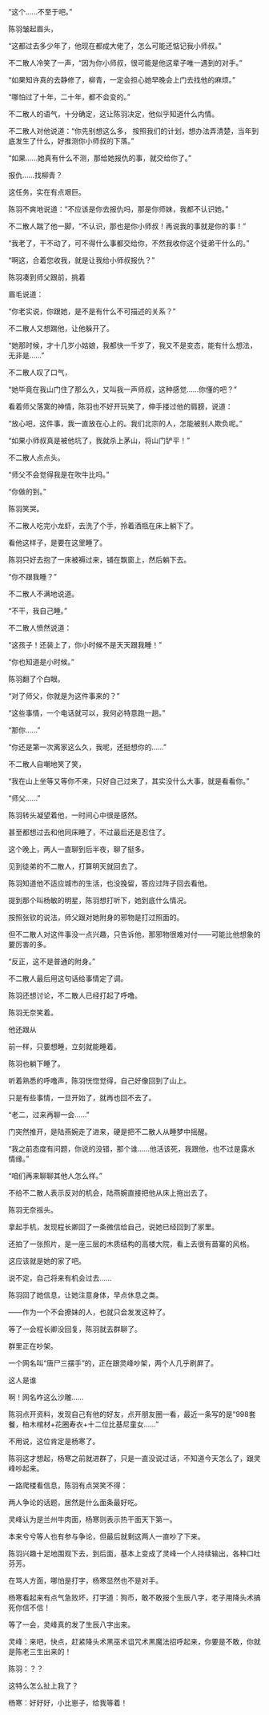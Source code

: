 “这个……不至于吧。”

陈羽皱起眉头，

“这都过去多少年了，他现在都成大佬了，怎么可能还惦记我小师叔。”

不二散人冷笑了一声，“因为你小师叔，很可能是他这辈子唯一遇到的对手。”

“如果知许真的去静修了，柳青，一定会担心她早晚会上门去找他的麻烦。”

“哪怕过了十年，二十年，都不会变的。”

不二散人的语气，十分确定，这让陈羽决定，他似乎知道什么内情。

不二散人对他说道：“你先别想这么多， 按照我们的计划，想办法弄清楚，当年到底发生了什么，好推测你小师叔的下落。”

“如果……她真有什么不测，那给她报仇的事，就交给你了。”

报仇……找柳青？

这任务，实在有点艰巨。

陈羽不爽地说道：“不应该是你去报仇吗，那是你师妹，我都不认识她。”

不二散人踹了他一脚，“不认识，那也是你小师叔！再说我的事就是你的事！”

“我老了，干不动了，可不得什么事都交给你，不然我收你这个徒弟干什么的。”

“啊这，合着您收我，就是让我给小师叔报仇？”

陈羽凑到师父跟前，挑着

眉毛说道：

“你老实说，你跟她，是不是有什么不可描述的关系？”

不二散人又想踹他，让他躲开了。

“她那时候，才十几岁小姑娘，我都快一千岁了，我又不是变态，能有什么想法，无非是……”

不二散人叹了口气，

“她毕竟在我山门住了那么久，又叫我一声师叔，这种感觉……你懂的吧？”

看着师父落寞的神情，陈羽也不好开玩笑了，伸手搂过他的肩膀，说道：

“放心吧，这件事，我一直放在心上的。我们北宗的人，怎能被别人欺负呢。”

“如果小师叔真是被他坑了，我就杀上茅山，将山门铲平！”

不二散人点点头。

“师父不会觉得我是在吹牛比吗。”

“你做的到。”

陈羽笑哭。

不二散人吃完小龙虾，去洗了个手，拎着酒瓶在床上躺下了。

看他这样子，是要在这里睡了。

陈羽只好去抱了一床被褥过来，铺在飘窗上，然后躺下去。

“你不跟我睡？”

不二散人不满地说道。

“不干，我自己睡。”

不二散人愤然说道：

“这孩子！还装上了，你小时候不是天天跟我睡！”

“你也知道是小时候。”

陈羽翻了个白眼。

“对了师父，你就是为这件事来的？”

“这些事情，一个电话就可以，我何必特意跑一趟。”

“那你……”

“你还是第一次离家这么久，我呢，还挺想你的……”

不二散人自嘲地笑了笑，

“我在山上坐等又等你不来，只好自己过来了，其实没什么大事，就是看看你。”

“师父……”

陈羽转头凝望着他，一时间心中很是感然。

甚至都想过去和他同床睡了，不过最后还是忍住了。

这个晚上，两人一直聊到后半夜，聊了挺多。

见到徒弟的不二散人，打算明天就回去了。

陈羽知道他不适应城市的生活，也没挽留，答应过阵子回去看他。

提到那个叫杨敏的明星，陈羽想打听下，她到底什么情况。

按照张钦的说法，师父跟对她附身的邪物是打过照面的。

但不二散人对这件事没一点兴趣，只告诉他，那邪物很难对付——可能比他想象的要厉害的多。

“反正，这不是普通的附身。”

不二散人最后用这句话给事情定了调。

陈羽还想讨论，不二散人已经打起了呼噜。

陈羽无奈笑着。

他还跟从

前一样，只要想睡，立刻就能睡着。

陈羽也躺下睡了。

听着熟悉的呼噜声，陈羽恍惚觉得，自己好像回到了山上。

只是有些事情，一旦开始了，就再也回不去了。

“老二，过来再聊一会……”

门突然推开，是陆燕婉走了进来，硬是把不二散人从睡梦中摇醒。

“我之前态度有问题，你说的没错，那个谁……他活该死，我跟他，也不过是露水情缘。”

“咱们再来聊聊其他人怎么样。”

不给不二散人表示反对的机会，陆燕婉直接把他从床上拖出去了。

陈羽无奈摇头。

拿起手机，发现程长卿回了一条微信给自己，说她已经回到了家里。

还拍了一张照片，是一座三层的木质结构的高楼大院，看上去很有苗寨的风格。

这应该就是她的家了吧。

说不定，自己将来有机会过去……

陈羽回了她信息，让她注意身体，早点休息之类。

——作为一个不会撩妹的人，也就只会发发这种了。

等了一会程长卿没回复，陈羽就去群聊了。

群里正在吵架。

一个网名叫“唐尸三摆手”的，正在跟灵峰吵架，两个人几乎刷屏了。

这人是谁

啊！网名咋这么沙雕……

陈羽点开资料，发现自己有他的好友，点开朋友圈一看，最近一条写的是“998套餐，柏木棺材+花圈寿衣+十二位比基尼童女……”

不用说，这位肯定是杨寒了。

陈羽这才想起，杨寒之前就进群了，只是一直没说过话，不知道今天怎么了，跟灵峰吵起来。

一路爬楼看信息，陈羽有点哭笑不得：

两人争论的话题，居然是什么面条最好吃。

灵峰认为是兰州牛肉面，杨寒则表示热干面天下第一。

本来兮兮等人也有参与争论，但最后就剩这两人一直吵了下来。

陈羽兴趣十足地围观下去，到后面，基本上变成了灵峰一个人持续输出，各种口吐芬芳。

在骂人方面，哪怕是打字，杨寒显然也不是对手。

杨寒看起来有点气急败坏，打字道：狗币，敢不敢报个生辰八字，老子用降头术搞死你信不信！

等了一会，灵峰真的发了生辰八字出来。

灵峰：来吧，快点，赶紧降头术黑巫术诅咒术黑魔法招呼起来，你要是不敢，你就是陈老三生出来的！

陈羽：？？

这特么怎么扯上我了？

杨寒：好好好，小比崽子，给我等着！
